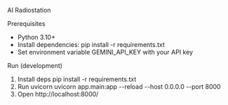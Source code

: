 AI Radiostation


Prerequisites
- Python 3.10+
- Install dependencies: pip install -r requirements.txt
- Set environment variable GEMINI_API_KEY with your API key

Run (development)
1. Install deps
   pip install -r requirements.txt
2. Run uvicorn
   uvicorn app.main:app --reload --host 0.0.0.0 --port 8000
3. Open http://localhost:8000/

